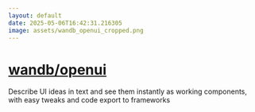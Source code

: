 ```yaml
---
layout: default
date: 2025-05-06T16:42:31.216305
image: assets/wandb_openui_cropped.png
---
```


# [wandb/openui](https://github.com/wandb/openui)

Describe UI ideas in text and see them instantly as working components, with easy tweaks and code export to frameworks
